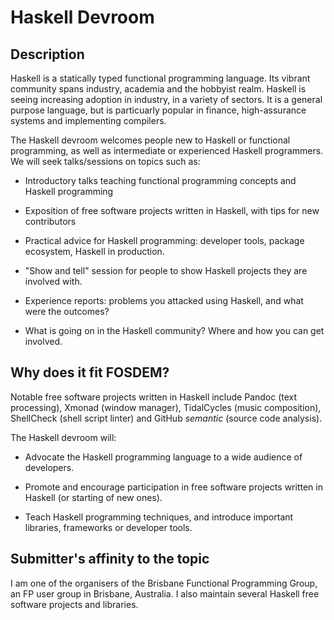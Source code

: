 # Haskell Devroom

## Description

Haskell is a statically typed functional programming language.  Its
vibrant community spans industry, academia and the hobbyist realm.
Haskell is seeing increasing adoption in industry, in a variety of
sectors.  It is a general purpose language, but is particuarly
popular in finance, high-assurance systems and implementing
compilers.

The Haskell devroom welcomes people new to Haskell or functional
programming, as well as intermediate or experienced Haskell
programmers.  We will seek talks/sessions on topics such as:

- Introductory talks teaching functional programming concepts and
  Haskell programming

- Exposition of free software projects written in Haskell, with tips
  for new contributors

- Practical advice for Haskell programming: developer tools, package
  ecosystem, Haskell in production.

- "Show and tell" session for people to show Haskell projects they
  are involved with.

- Experience reports: problems you attacked using Haskell, and what
  were the outcomes?

- What is going on in the Haskell community?  Where and how you can
  get involved.


## Why does it fit FOSDEM?

Notable free software projects written in Haskell include Pandoc
(text processing), Xmonad (window manager), TidalCycles (music
composition), ShellCheck (shell script linter) and GitHub *semantic*
(source code analysis).

The Haskell devroom will:

- Advocate the Haskell programming language to a wide audience of
  developers.

- Promote and encourage participation in free software projects
  written in Haskell (or starting of new ones).

- Teach Haskell programming techniques, and introduce important
  libraries, frameworks or developer tools.


## Submitter's affinity to the topic

I am one of the organisers of the Brisbane Functional Programming
Group, an FP user group in Brisbane, Australia.  I also maintain
several Haskell free software projects and libraries.

